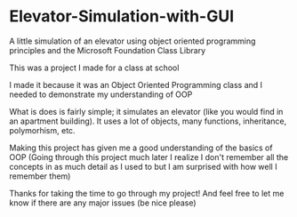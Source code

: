 # Elevator-Simulation-with-GUI
A little simulation of an elevator using object oriented programming principles and the Microsoft Foundation Class Library



This was a project I made for a class at school

I made it because it was an Object Oriented Programming class and I needed to demonstrate my understanding of OOP

What is does is fairly simple; it simulates an elevator (like you would find in an apartment building). It uses a lot of objects, many functions, inheritance, polymorhism, etc.

Making this project has given me a good understanding of the basics of OOP
  (Going through this project much later I realize I don't remember all the concepts in as much detail as I used to but I am surprised with how well I remember them)

Thanks for taking the time to go through my project!
And feel free to let me know if there are any major issues (be nice please)
